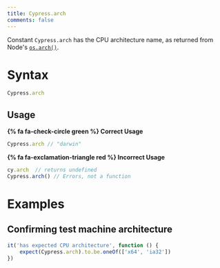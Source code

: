 ```yaml
---
title: Cypress.arch
comments: false
---
```


Constant `Cypress.arch` has the CPU architecture name, as returned from Node's [`os.arch()`](https://nodejs.org/api/os.html#os_os_arch).

# Syntax

```javascript
Cypress.arch
```

## Usage

**{% fa fa-check-circle green %} Correct Usage**

```javascript
Cypress.arch // "darwin"
```

**{% fa fa-exclamation-triangle red %} Incorrect Usage**

```javascript
cy.arch  // returns undefined
Cypress.arch() // Errors, not a function
```

# Examples

## Confirming test machine architecture

```javascript
it('has expected CPU architecture', function () {
    expect(Cypress.arch).to.be.oneOf(['x64', 'ia32'])
})
```
